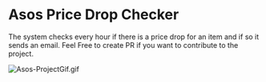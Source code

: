 # Asos Price Drop Checker

The system checks every hour if there is a price drop for an item and if so it sends an email.
Feel Free to create PR if you want to contribute to the project.

<img src="https://s6.gifyu.com/images/Asos-ProjectGif.gif" alt="Asos-ProjectGif.gif" border="0" />
